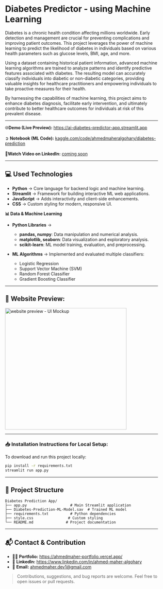# Diabetes Predictor - using Machine Learning

Diabetes is a chronic health condition affecting millions worldwide. Early detection and management are crucial for preventing complications and improving patient outcomes. This project leverages the power of machine learning to predict the likelihood of diabetes in individuals based on various health parameters such as glucose levels, BMI, age, and more.

Using a dataset containing historical patient information, advanced machine learning algorithms are trained to analyze patterns and identify predictive features associated with diabetes. The resulting model can accurately classify individuals into diabetic or non-diabetic categories, providing valuable insights for healthcare practitioners and empowering individuals to take proactive measures for their health.

By harnessing the capabilities of machine learning, this project aims to enhance diabetes diagnosis, facilitate early intervention, and ultimately contribute to better healthcare outcomes for individuals at risk of this prevalent disease.

<hr>

🌐**Demo (Live Preview):** <a href="https://ai-diabetes-predictor-app.streamlit.app/" target="_blank">https://ai-diabetes-predictor-app.streamlit.app</a> 
<br/><br/>
➲ **Notebook (ML Code):** <a href="https://www.kaggle.com/code/ahmedmaheralgohary/diabetes-prediction" target="_blank">kaggle.com/code/ahmedmaheralgohary/diabetes-prediction</a>
<br/><br/>
🎥**Watch Video on LinkedIn:** <a href="" target="_blank">coming soon</a> 

<hr>

## 💻 Used Technologies  

- **Python** → Core language for backend logic and machine learning.  
- **Streamlit** → Framework for building interactive ML web applications.  
- **JavaScript** → Adds interactivity and client-side enhancements.  
- **CSS** → Custom styling for modern, responsive UI.  

**📊 Data & Machine Learning**  
- **Python Libraries** →  
  - **pandas, numpy**: Data manipulation and numerical analysis.  
  - **matplotlib, seaborn**: Data visualization and exploratory analysis.  
  - **scikit-learn**: ML model training, evaluation, and preprocessing.  

- **ML Algorithms** → Implemented and evaluated multiple classifiers:  
  - Logistic Regression  
  - Support Vector Machine (SVM)  
  - Random Forest Classifier  
  - Gradient Boosting Classifier  


<hr>

## 👀 Website Preview:
<a href="https://ai-diabetes-predictor-app.streamlit.app/" title="demo">
  <img src="https://github.com/user-attachments/assets/525827a6-ab63-4dd2-8afe-85b8ffc68514" alt="website preview - UI Mockup" width="400">
</a>

<hr>


### 📥 Installation Instructions for Local Setup:
To download and run this project locally:
```bash
pip install -r requirements.txt
streamlit run app.py
```

<hr>

## 📁 Project Structure

```
Diabetes Prediction App/
├── app.py                    # Main Streamlit application
├── Diabetes-Prediction-ML-Model.sav  # Trained ML model
├── requirements.txt          # Python dependencies
├── style.css                # Custom styling
└── README.md               # Project documentation
```

<hr/>

## 📬 Contact & Contribution
- 🧑‍💻 **Portfolio:** <a href="https://ahmedmaher-portfolio.vercel.app/" title="See My Portfolio">https://ahmedmaher-portfolio.vercel.app/</a>
- 🔗 **LinkedIn:** <a href="https://www.linkedin.com/in/ahmed-maher-algohary" title="Contact via LinkedIn">https://www.linkedin.com/in/ahmed-maher-algohary</a>
- 📧 **Email:** <a href="mailto:ahmedmaher.dev1@gmail.com" title="Contact via Email">ahmedmaher.dev1@gmail.com</a>

> Contributions, suggestions, and bug reports are welcome. Feel free to open issues or pull requests.
